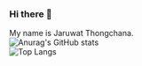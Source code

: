 ### Hi there 👋

My name is Jaruwat Thongchana.  
![Anurag's GitHub stats](https://github-readme-stats.vercel.app/api?username=RNCAT&show_icons=true&theme=dark)  
![Top Langs](https://github-readme-stats.vercel.app/api/top-langs/?username=RNCAT&layout=compact&theme=dark)

<!--
**RNCAT/RNCAT** is a ✨ _special_ ✨ repository because its `README.md` (this file) appears on your GitHub profile.

Here are some ideas to get you started:

- 🔭 I’m currently working on ...
- 🌱 I’m currently learning ...
- 👯 I’m looking to collaborate on ...
- 🤔 I’m looking for help with ...
- 💬 Ask me about ...
- 📫 How to reach me: ...
- 😄 Pronouns: ...
- ⚡ Fun fact: ...
-->
